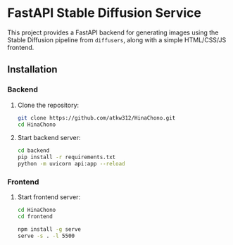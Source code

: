 # FastAPI Stable Diffusion Service

This project provides a FastAPI backend for generating images using the Stable Diffusion pipeline from `diffusers`, along with a simple HTML/CSS/JS frontend.

## Installation

### Backend
1. Clone the repository:
   ```sh
   git clone https://github.com/atkw312/HinaChono.git
   cd HinaChono

2. Start backend server:
   ```sh
   cd backend
   pip install -r requirements.txt
   python -m uvicorn api:app --reload
   
### Frontend
1. Start frontend server:
   ```sh
   cd HinaChono
   cd frontend

   npm install -g serve
   serve -s . -l 5500
